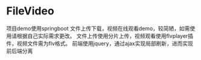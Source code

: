 # FileVideo
项目demo使用springboot
文件上传下载，视频在线观看demo，较简陋，如需使用请根据自己实际需求更改。
文件上传使用分片上传，视频观看使用flvplayer插件，视频文件需为flv格式。
前端使用jquery，通过ajax实现局部刷新，进而实现前后端分离


